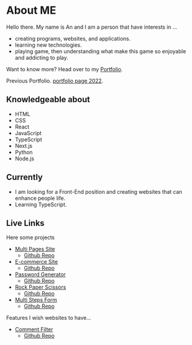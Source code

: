 # About ME

Hello there. My name is An and I am a person that have interests in ...

- creating programs, websites, and applications.
- learning new technologies.
- playing game, then understanding what make this game so enjoyable and addicting to play.
 
 Want to know more? 
 Head over to my [Portfolio](https://antran1245.dev/).
 
 Previous Portfolio.
 [portfolio page 2022](https://antran1245.github.io/portfolio-2022/).
  
## Knowledgeable about 

- HTML
- CSS
- React
- JavaScript
- TypeScript
- Next.js
- Python
- Node.js
 
## Currently

- I am looking for a Front-End position and creating websites that can enhance people life.
- Learning TypeScript.

## Live Links

Here some projects

- [Multi Pages Site](https://designo-multi-page-ochre.vercel.app/) 
  - [Github Repo](https://github.com/antran1245/designo-multi-page)
- [E-commerce Site](https://antran1245.github.io/audiophile-ecommerce/#/audiophile-ecommerce/)
  - [Github Repo](https://github.com/antran1245/audiophile-ecommerce)
- [Password Generator](https://antran1245.github.io/password-generator/)
  - [Github Repo](https://github.com/antran1245/password-generator)
- [Rock Paper Scissors](https://antran1245.github.io/rock-paper-scissors/)
  - [Github Repo](https://github.com/antran1245/rock-paper-scissors)
- [Multi Steps Form](https://antran1245.github.io/multi-step-form/)
  - [Github Repo](https://github.com/antran1245/multi-step-form)

Features I wish websites to have...

- [Comment Filter](https://antran1245.github.io/comments_filter/) 
  - [Github Repo](https://github.com/antran1245/comments_filter)
